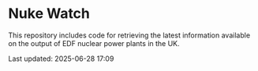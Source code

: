 # Nuke Watch

This repository includes code for retrieving the latest information available on the output of EDF nuclear power plants in the UK.

Last updated: 2025-06-28 17:09